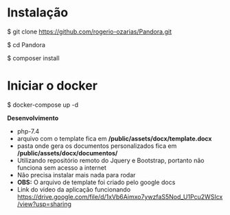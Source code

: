 # Instalação

$ git clone https://github.com/rogerio-ozarias/Pandora.git

$ cd Pandora

$ composer install


# Iniciar o docker

$ docker-compose up -d

**Desenvolvimento**
* php-7.4
* arquivo com o template fica em **/public/assets/docx/template.docx**
* pasta onde gera os documentos personalizados fica em **/public/assets/docx/documentos/**
* Utilizando repositório remoto do Jquery e Bootstrap, portanto não funciona sem acesso a internet
* Não precisa instalar mais nada para rodar
* **OBS:** O arquivo de template foi criado pelo google docs
* Link do video da aplicação funcionando https://drive.google.com/file/d/1xVb6Aimxo7ywzfaS5Nod_U1Pcu2WSIcx/view?usp=sharing